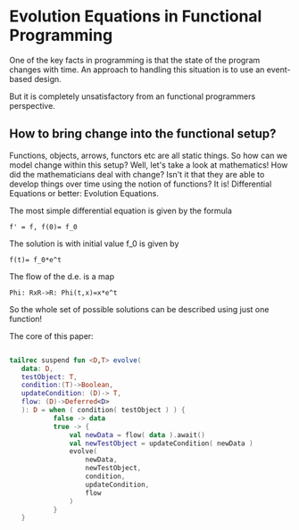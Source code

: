 # Evolution Equations in Functional Programming

One of the key facts in programming is that the state of the program changes with time.
An approach to handling this situation is to use an event-based design.

But it is completely unsatisfactory from an functional programmers perspective.

## How to bring change into the functional setup?
Functions, objects, arrows, functors etc are all static things. So how can we model change within this setup?
Well, let's take a look at mathematics! How did the mathematicians deal with change?
Isn't it that they are able to develop things over time using the notion of functions?
It is! Differential Equations or better: Evolution Equations.

The most simple differential equation is given by the formula 

```f' = f, f(0)= f_0 ```
 
 The solution is with initial value f_0 is given by
 
 ```f(t)= f_0*e^t```
 
 The flow of the d.e. is a map
 
 ```Phi: RxR->R: Phi(t,x)=x*e^t```
 
 So the whole set of possible solutions can be described using just one function!
 
 The core of this paper:
 
 ```kotlin

tailrec suspend fun <D,T> evolve(
    data: D,
    testObject: T,
    condition:(T)->Boolean,
    updateCondition: (D)-> T,
    flow: (D)->Deferred<D>
    ): D = when ( condition( testObject ) ) {
            false -> data
            true -> {
                val newData = flow( data ).await()
                val newTestObject = updateCondition( newData )
                evolve(
                    newData, 
                    newTestObject, 
                    condition, 
                    updateCondition, 
                    flow
                )
            }
    }

```  